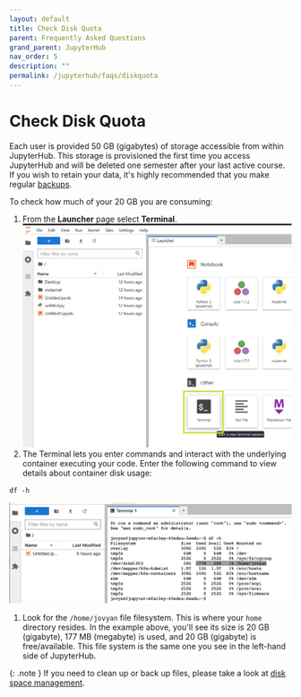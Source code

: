 ```yaml
---
layout: default
title: Check Disk Quota
parent: Frequently Asked Questions
grand_parent: JupyterHub
nav_order: 5
description: ""
permalink: /jupyterhub/faqs/diskquota
---
```


# Check Disk Quota

Each user is provided 50 GB (gigabytes) of storage accessible from within JupyterHub. This storage is provisioned the first time you access JupyterHub and will be deleted one semester after your last active course. If you wish to retain your data, it's highly recommended that you make regular [backups](/jupyterhub/faqs/spacemanagement#back-up-to-a-zip-archive).

To check how much of your 20 GB you are consuming:

1. From the **Launcher** page select **Terminal**.
![Launch Terminal](/images/jupyterhub/faq-space1.png)
1. The Terminal lets you enter commands and interact with the underlying container executing your code. Enter the following command to view details about container disk usage:
```
df -h
```
![Terminal Details](/images/jupyterhub/faq-space2.png)
1. Look for the `/home/jovyan` file filesystem. This is where your `home` directory resides. In the example above, you'll see its size is 20 GB (gigabyte), 177 MB (megabyte) is used, and 20 GB (gigabyte) is free/available. This file system is the same one you see in the left-hand side of JupyterHub.

{: .note }
If you need to clean up or back up files, please take a look at [disk space management](/jupyterhub/faqs/spacemanagement).
